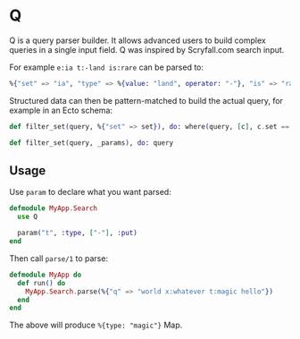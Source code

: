 # Q

Q is a query parser builder. It allows advanced users to build complex queries in a single input field. Q was inspired by Scryfall.com search input.

For example `e:ia t:-land is:rare` can be parsed to:

```elixir
%{"set" => "ia", "type" => %{value: "land", operator: "-"}, "is" => "rare"}
```

Structured data can then be pattern-matched to build the actual query, for example in an Ecto schema:

```elixir
def filter_set(query, %{"set" => set}), do: where(query, [c], c.set == ^set)

def filter_set(query, _params), do: query
```


## Usage

Use `param` to declare what you want parsed:

```elixir
defmodule MyApp.Search
  use Q

  param("t", :type, ["-"], :put)
end
```

Then call `parse/1` to parse:

```elixir
defmodule MyApp do
  def run() do
    MyApp.Search.parse(%{"q" => "world x:whatever t:magic hello"})
  end
end
```

The above will produce `%{type: "magic"}` Map.
